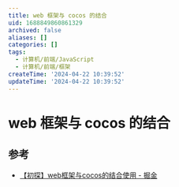 ```yaml
---
title: web 框架与 cocos 的结合
uid: 1688849860861329
archived: false
aliases: []
categories: []
tags:
  - 计算机/前端/JavaScript
  - 计算机/前端/框架
createTime: '2024-04-22 10:39:52'
updateTime: '2024-04-22 10:39:52'
---
```


# web 框架与 cocos 的结合

## 参考

- [【初探】web框架与cocos的结合使用 - 掘金](https://juejin.cn/post/6949044814008549389)
